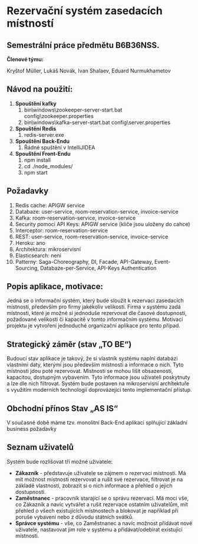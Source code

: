 # Rezervační systém zasedacích místností
## Semestrální práce předmětu B6B36NSS.

**Členové týmu:**

Kryštof Müller, Lukáš Novák, Ivan Shalaev, Eduard Nurmukhametov

## Návod na použití:
1) **Spouštění kafky**
   1) bin\windows\zookeeper-server-start.bat config\zookeeper.properties
   2) bin\windows\kafka-server-start.bat config\server.properties
2) **Spouštění Redis**
   1) redis-server.exe
3) **Spouštění Back-Endu**
   1) Řádné spuštění v IntelliJIDEA
4) **Spouštění Front-Endu**
   1) npm install
   2) cd ./node_modules/
   3) npm start

## Požadavky
1) Redis cache: APIGW service
2) Databaze: user-service, room-reservation-service, invoice-service
3) Kafka: room-reservation-service, invoice-service
4) Security pomoci API Keys: APIGW service (kliče jsou uloženy do cahce)
5) Interceptor: room-reservation-service
6) REST: user-service, room-reservation-service, invoice-service
7) Heroku: ano
8) Architektura: mikroservisní
9) Elasticsearch: neni
10) Patterny: Saga-Choreography, DI, Facade, API-Gateway, Event-Sourcing, Databaze-per-Service, API-Keys Authentication

## Popis aplikace, motivace:

Jedná se o informační systém, který bude sloužit k rezervaci zasedacích místností,
především pro firmy jakékoliv velikosti. Firma v systému zadá místnosti, které je možné si
jednoduše rezervovat dle časové dostupnosti, požadované velikosti či kapacitě v tomto
informačním systému. Motivací projektu je vytvoření jednoduché organizační aplikace pro
tento případ.

## Strategický záměr (stav „TO BE“)

Budoucí stav aplikace je takový, že si vlastník systému naplní databázi vlastními daty,
kterými jsou především místnosti a informace o nich. Tyto místnosti jdou poté rezervovat.
Místnosti se mohou lišit obsazeností, kapacitou, dostupným vybavením. Tyto informace jsou
uživateli poskytnuty a lze dle nich filtrovat. Systém bude postaven na mikroservisní
architektuře s využitím moderních technologií doprovázející tento implementační přístup.

## Obchodní přínos Stav „AS IS“

V současné době máme tzv. monolitní Back-End aplikaci splňující základní business
požadavky

## Seznam uživatelů

Systém bude rozlišovat tři možné uživatele:

- **Zákazník** - představuje uživatele se zájmem o rezervaci místnosti. Má mít možnost
místnosti rezervovat a rušit své rezervace, filtrovat je na základě vlastností, zobrazit
si o nich informace a přehled o jejich dostupnosti.
- **Zaměstnanec** - pracovník starající se o správu rezervací. Má moci vše, co Zákazník
a navíc vytvářet a rušit rezervace ostatním uživatelům, mít přehled o všech
existujících místnostech a blokovat je například při poruše vybavení nebo z důvodu
státních svátků.
- **Správce systému** - vše, co Zaměstnanec a navíc možnost přidávat nové uživatele,
nastavovat jim role v systému a přidávat/odebírat existující místnosti.



